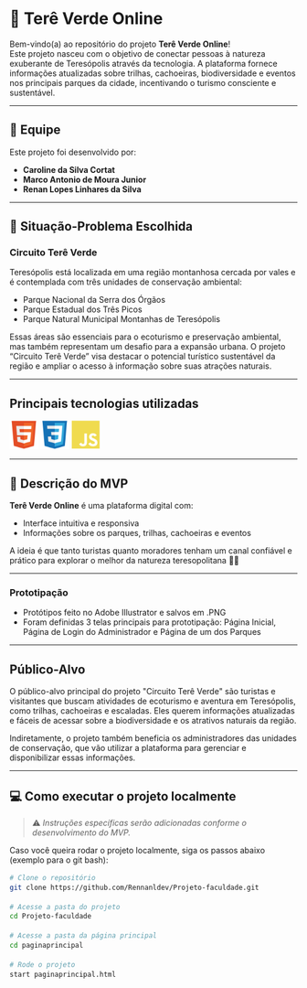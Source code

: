 # 🌱 Terê Verde Online

Bem-vindo(a) ao repositório do projeto **Terê Verde Online**!  
Este projeto nasceu com o objetivo de conectar pessoas à natureza exuberante de Teresópolis através da tecnologia. A plataforma fornece informações atualizadas sobre trilhas, cachoeiras, biodiversidade e eventos nos principais parques da cidade, incentivando o turismo consciente e sustentável.  

---

## 👥 Equipe

Este projeto foi desenvolvido por:

- **Caroline da Silva Cortat**  
- **Marco Antonio de Moura Junior**  
- **Renan Lopes Linhares da Silva**  

---

## 🌄 Situação-Problema Escolhida

### Circuito Terê Verde

Teresópolis está localizada em uma região montanhosa cercada por vales e é contemplada com três unidades de conservação ambiental:  
- Parque Nacional da Serra dos Órgãos  
- Parque Estadual dos Três Picos  
- Parque Natural Municipal Montanhas de Teresópolis

Essas áreas são essenciais para o ecoturismo e preservação ambiental, mas também representam um desafio para a expansão urbana. O projeto “Circuito Terê Verde” visa destacar o potencial turístico sustentável da região e ampliar o acesso à informação sobre suas atrações naturais.

---

## Principais tecnologias utilizadas

<div>
  <img src="https://raw.githubusercontent.com/devicons/devicon/master/icons/html5/html5-original.svg" widht="50" height="50">
  <img src="https://raw.githubusercontent.com/devicons/devicon/master/icons/css3/css3-original.svg" widht="50" height="50">
  <img src="https://raw.githubusercontent.com/devicons/devicon/master/icons/javascript/javascript-plain.svg" widht="50" height="50">
</div>

---

## 🚀 Descrição do MVP

**Terê Verde Online** é uma plataforma digital com:

- Interface intuitiva e responsiva  
- Informações sobre os parques, trilhas, cachoeiras e eventos 

A ideia é que tanto turistas quanto moradores tenham um canal confiável e prático para explorar o melhor da natureza teresopolitana 🌿✨

---

### Prototipação

- Protótipos feito no Adobe Illustrator e salvos em .PNG
- Foram definidas 3 telas principais para prototipação: Página Inicial, Página de Login do Administrador e Página de um dos Parques

---

## Público-Alvo

O público-alvo principal do projeto "Circuito Terê Verde" são turistas e visitantes que buscam atividades de ecoturismo e aventura em Teresópolis, como trilhas, cachoeiras e escaladas. Eles querem informações atualizadas e fáceis de acessar sobre a biodiversidade e os atrativos naturais da região.

Indiretamente, o projeto também beneficia os administradores das unidades de conservação, que vão utilizar a plataforma para gerenciar e disponibilizar essas informações.

---

## 💻 Como executar o projeto localmente

> ⚠️ *Instruções específicas serão adicionadas conforme o desenvolvimento do MVP.*

Caso você queira rodar o projeto localmente, siga os passos abaixo (exemplo para o git bash):

```bash
# Clone o repositório
git clone https://github.com/Rennanldev/Projeto-faculdade.git

# Acesse a pasta do projeto
cd Projeto-faculdade

# Acesse a pasta da página principal
cd paginaprincipal

# Rode o projeto
start paginaprincipal.html

